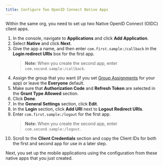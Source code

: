 ```yaml
---
title: Configure Two OpenID Connect Native Apps
---
```

Within the same org, you need to set up two Native OpenID Connect (OIDC) client apps.

1. In the console, navigate to **Applications** and click **Add Application**.
2. Select **Native** and click **Next**.
3. Give the app a name, and then enter `com.first.sample:/callback` in the **Login redirect URIs** box for the first app.
    > **Note:** When you create the second app, enter `com.second.sample:/callback`.
4. Assign the group that you want (if you set [Group Assignments](/docs/reference/social-settings/) for your app) or leave the **Everyone** default. 
5. Make sure that **Authorization Code** and **Refresh Token** are selected in the **Grant Type Allowed** section.
6. Click **Done**.
7. In the **General Settings** section, click **Edit**.
8. In the **Login** section, click **Add URI** next to **Logout Redirect URIs**.
9. Enter `com.first.sample:/logout` for the first app.
    > **Note:** When you create the second app, enter `com.second.sample:/logout`.
10. Scroll to the **Client Credentials** section and copy the Client IDs for both the first and second app for use in a later step. 

Next, you set up the mobile applications using the configuration from these native apps that you just created.

<NextSectionLink/>
